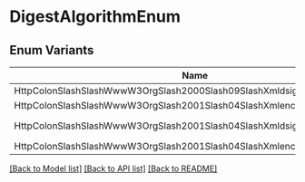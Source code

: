 # DigestAlgorithmEnum

## Enum Variants

| Name | Value |
|---- | -----|
| HttpColonSlashSlashWwwW3OrgSlash2000Slash09SlashXmldsigHashSha1 | http://www.w3.org/2000/09/xmldsig#sha1 |
| HttpColonSlashSlashWwwW3OrgSlash2001Slash04SlashXmlencHashSha256 | http://www.w3.org/2001/04/xmlenc#sha256 |
| HttpColonSlashSlashWwwW3OrgSlash2001Slash04SlashXmldsigMoreHashSha384 | http://www.w3.org/2001/04/xmldsig-more#sha384 |
| HttpColonSlashSlashWwwW3OrgSlash2001Slash04SlashXmlencHashSha512 | http://www.w3.org/2001/04/xmlenc#sha512 |


[[Back to Model list]](../README.md#documentation-for-models) [[Back to API list]](../README.md#documentation-for-api-endpoints) [[Back to README]](../README.md)


